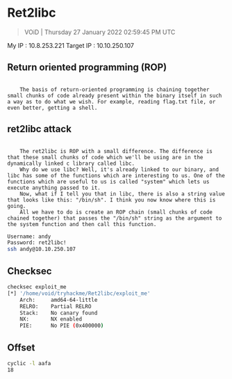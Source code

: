 # Ret2libc 

> VOiD | Thursday 27 January 2022 02:59:45 PM UTC

My IP : 10.8.253.221
Target IP : 10.10.250.107


## Return oriented programming (ROP)
```

    The basis of return-oriented programming is chaining together small chunks of code already present within the binary itself in such a way as to do what we wish. For example, reading flag.txt file, or even better, getting a shell.
```

## ret2libc attack
```

    The ret2libc is ROP with a small difference. The difference is that these small chunks of code which we'll be using are in the dynamically linked c library called libc.
    Why do we use libc? Well, it's already linked to our binary, and libc has some of the functions which are interesting to us. One of the functions which are useful to us is called "system" which lets us execute anything passed to it.
    Now, what if I tell you that in libc, there is also a string value that looks like this: "/bin/sh". I think you now know where this is going.
    All we have to do is create an ROP chain (small chunks of code chained together) that passes the "/bin/sh" string as the argument to the system function and then call this function.
```

```bash
Username: andy
Password: ret2libc!
ssh andy@10.10.250.107
```

## Checksec
```bash
checksec exploit_me 
[*] '/home/void/tryhackme/Ret2libc/exploit_me'
    Arch:     amd64-64-little
    RELRO:    Partial RELRO
    Stack:    No canary found
    NX:       NX enabled
    PIE:      No PIE (0x400000)

```

## Offset
```bash
cyclic -l aafa                                                               1 ⨯
18
```



